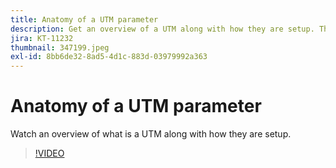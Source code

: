 ```yaml
---
title: Anatomy of a UTM parameter
description: Get an overview of a UTM along with how they are setup. They should be between 60 and 160 characters.
jira: KT-11232
thumbnail: 347199.jpeg
exl-id: 8bb6de32-8ad5-4d1c-883d-03979992a363
---
```

# Anatomy of a UTM parameter

Watch an overview of what is a UTM along with how they are setup.

>[!VIDEO](https://video.tv.adobe.com/v/347199/?quality=12&learn=on)
